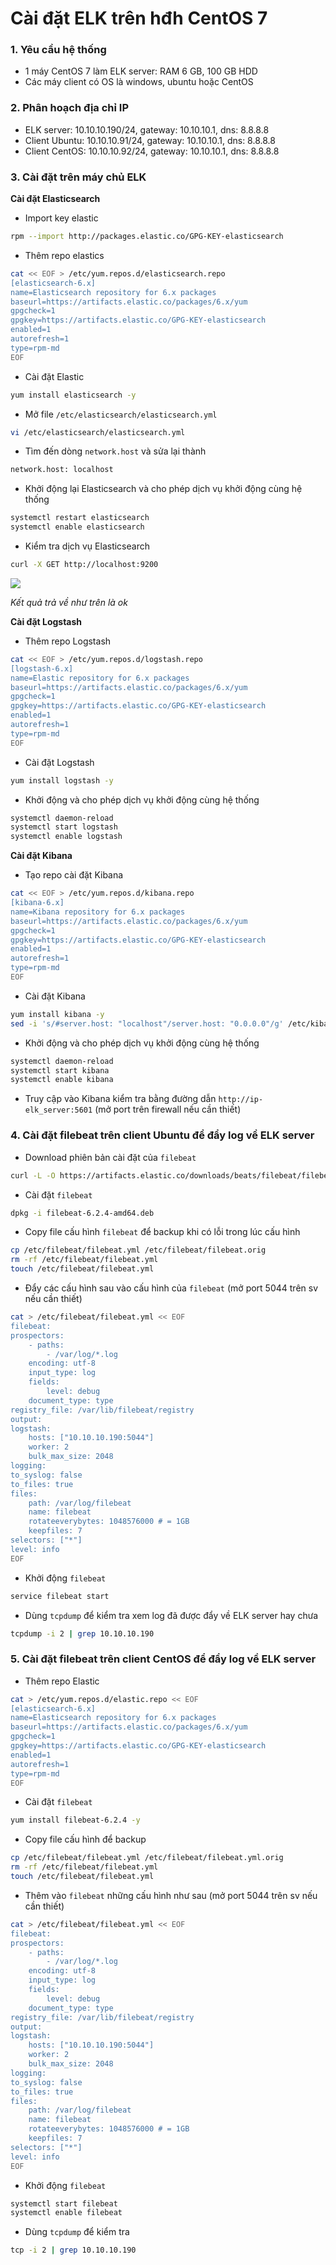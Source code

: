 # Cài đặt ELK trên hđh CentOS 7

### 1. Yêu cầu hệ thống

- 1 máy CentOS 7 làm ELK server: RAM 6 GB, 100 GB HDD
- Các máy client có OS là windows, ubuntu hoặc CentOS

### 2. Phân hoạch địa chỉ IP

- ELK server: 10.10.10.190/24, gateway: 10.10.10.1, dns: 8.8.8.8
- Client Ubuntu: 10.10.10.91/24, gateway: 10.10.10.1, dns: 8.8.8.8
- Client CentOS: 10.10.10.92/24, gateway: 10.10.10.1, dns: 8.8.8.8

### 3. Cài đặt trên máy chủ ELK

**Cài đặt Elasticsearch**

- Import key elastic

```sh
rpm --import http://packages.elastic.co/GPG-KEY-elasticsearch
```

- Thêm repo elastics

```sh
cat << EOF > /etc/yum.repos.d/elasticsearch.repo
[elasticsearch-6.x]
name=Elasticsearch repository for 6.x packages
baseurl=https://artifacts.elastic.co/packages/6.x/yum
gpgcheck=1
gpgkey=https://artifacts.elastic.co/GPG-KEY-elasticsearch
enabled=1
autorefresh=1
type=rpm-md
EOF
```

- Cài đặt Elastic

```sh
yum install elasticsearch -y
```

- Mở file ```/etc/elasticsearch/elasticsearch.yml```

```sh
vi /etc/elasticsearch/elasticsearch.yml
```

- Tìm đến dòng ```network.host``` và sửa lại thành

```sh
network.host: localhost
```

- Khởi động lại Elasticsearch và cho phép dịch vụ khởi động cùng hệ thống 

```sh
systemctl restart elasticsearch
systemctl enable elasticsearch
```

- Kiểm tra dịch vụ Elasticsearch

```sh
curl -X GET http://localhost:9200
```

![](./images/elk_1.png)

*Kết quả trả về như trên là ok*

**Cài đặt Logstash**

- Thêm repo Logstash

```sh
cat << EOF > /etc/yum.repos.d/logstash.repo
[logstash-6.x]
name=Elastic repository for 6.x packages
baseurl=https://artifacts.elastic.co/packages/6.x/yum
gpgcheck=1
gpgkey=https://artifacts.elastic.co/GPG-KEY-elasticsearch
enabled=1
autorefresh=1
type=rpm-md
EOF
```

- Cài đặt Logstash

```sh
yum install logstash -y
```

- Khởi động và cho phép dịch vụ khởi động cùng hệ thống

```sh
systemctl daemon-reload
systemctl start logstash
systemctl enable logstash
```

**Cài đặt Kibana**

- Tạo repo cài đặt Kibana

```sh
cat << EOF > /etc/yum.repos.d/kibana.repo
[kibana-6.x]
name=Kibana repository for 6.x packages
baseurl=https://artifacts.elastic.co/packages/6.x/yum
gpgcheck=1
gpgkey=https://artifacts.elastic.co/GPG-KEY-elasticsearch
enabled=1
autorefresh=1
type=rpm-md
EOF
```

- Cài đặt Kibana

```sh
yum install kibana -y
sed -i 's/#server.host: "localhost"/server.host: "0.0.0.0"/g' /etc/kibana/kibana.yml
```

- Khởi động và cho phép dịch vụ khởi động cùng hệ thống

```sh
systemctl daemon-reload
systemctl start kibana
systemctl enable kibana
```

- Truy cập vào Kibana kiểm tra bằng đường dẫn ```http://ip-elk_server:5601``` (mở port trên firewall nếu cần thiết)

### 4. Cài đặt filebeat trên client Ubuntu để đẩy log về ELK server

- Download phiên bản cài đặt của ```filebeat```

```sh
curl -L -O https://artifacts.elastic.co/downloads/beats/filebeat/filebeat-6.2.4-amd64.deb
```

- Cài đặt ```filebeat```

```sh
dpkg -i filebeat-6.2.4-amd64.deb
```

- Copy file cấu hình ```filebeat``` để backup khi có lỗi trong lúc cấu hình

```sh
cp /etc/filebeat/filebeat.yml /etc/filebeat/filebeat.orig
rm -rf /etc/filebeat/filebeat.yml
touch /etc/filebeat/filebeat.yml
```

- Đẩy các cấu hình sau vào cấu hình của ```filebeat``` (mở port 5044 trên sv nếu cần thiết)

```sh
cat > /etc/filebeat/filebeat.yml << EOF
filebeat:
prospectors:
    - paths:
        - /var/log/*.log
    encoding: utf-8
    input_type: log
    fields:
        level: debug
    document_type: type
registry_file: /var/lib/filebeat/registry
output:
logstash:
    hosts: ["10.10.10.190:5044"]
    worker: 2
    bulk_max_size: 2048
logging:
to_syslog: false
to_files: true
files:
    path: /var/log/filebeat
    name: filebeat
    rotateeverybytes: 1048576000 # = 1GB
    keepfiles: 7
selectors: ["*"]
level: info
EOF
```

- Khởi động ```filebeat```

```sh
service filebeat start
```

- Dùng ```tcpdump``` để kiểm tra xem log đã được đẩy về ELK server hay chưa

```sh
tcpdump -i 2 | grep 10.10.10.190
```

### 5. Cài đặt filebeat trên client CentOS để đẩy log về ELK server

- Thêm repo Elastic

```sh
cat > /etc/yum.repos.d/elastic.repo << EOF
[elasticsearch-6.x]
name=Elasticsearch repository for 6.x packages
baseurl=https://artifacts.elastic.co/packages/6.x/yum
gpgcheck=1
gpgkey=https://artifacts.elastic.co/GPG-KEY-elasticsearch
enabled=1
autorefresh=1
type=rpm-md
EOF
```

- Cài đặt ```filebeat```

```sh
yum install filebeat-6.2.4 -y
```

- Copy file cấu hình để backup

```sh
cp /etc/filebeat/filebeat.yml /etc/filebeat/filebeat.yml.orig
rm -rf /etc/filebeat/filebeat.yml
touch /etc/filebeat/filebeat.yml
```

- Thêm vào ```filebeat``` những cấu hình như sau (mở port 5044 trên sv nếu cần thiết)

```sh
cat > /etc/filebeat/filebeat.yml << EOF
filebeat:
prospectors:
    - paths:
        - /var/log/*.log
    encoding: utf-8
    input_type: log
    fields:
        level: debug
    document_type: type
registry_file: /var/lib/filebeat/registry
output:
logstash:
    hosts: ["10.10.10.190:5044"]
    worker: 2
    bulk_max_size: 2048
logging:
to_syslog: false
to_files: true
files:
    path: /var/log/filebeat
    name: filebeat
    rotateeverybytes: 1048576000 # = 1GB
    keepfiles: 7
selectors: ["*"]
level: info
EOF
```

- Khởi động ```filebeat```

```sh
systemctl start filebeat
systemctl enable filebeat
```

- Dùng ```tcpdump``` để kiểm tra

```sh
tcp -i 2 | grep 10.10.10.190
```